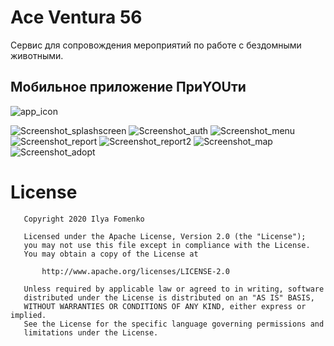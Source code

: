 # Ace Ventura 56
Сервис для сопровождения мероприятий по работе с бездомными животными.


## Мобильное приложение ПриYOUти

![app_icon](https://user-images.githubusercontent.com/1766863/84504554-92418380-acd5-11ea-91e1-4ca0b8a3a60d.png)


![Screenshot_splashscreen](https://user-images.githubusercontent.com/1766863/84521557-a0e86480-acee-11ea-9b38-6c331f493a1d.jpg)
![Screenshot_auth](https://user-images.githubusercontent.com/1766863/84565382-2c5f0580-ad82-11ea-96d7-dc3be4213792.jpg)
![Screenshot_menu](https://user-images.githubusercontent.com/1766863/84580253-ad53e680-adee-11ea-9627-e7948c5a6fa3.jpg)
![Screenshot_report](https://user-images.githubusercontent.com/1766863/84580264-bf358980-adee-11ea-86d7-fb03b36c0732.jpg)
![Screenshot_report2](https://user-images.githubusercontent.com/1766863/84580271-cceb0f00-adee-11ea-9361-702f3d6be26b.jpg)
![Screenshot_map](https://user-images.githubusercontent.com/1766863/84572467-9ba11d80-adb3-11ea-9883-8e35be461c69.jpg)
![Screenshot_adopt](https://user-images.githubusercontent.com/1766863/84580275-d5434a00-adee-11ea-9aab-06cbd48196e2.jpg)

License
======

```
   Copyright 2020 Ilya Fomenko

   Licensed under the Apache License, Version 2.0 (the "License");
   you may not use this file except in compliance with the License.
   You may obtain a copy of the License at

       http://www.apache.org/licenses/LICENSE-2.0

   Unless required by applicable law or agreed to in writing, software
   distributed under the License is distributed on an "AS IS" BASIS,
   WITHOUT WARRANTIES OR CONDITIONS OF ANY KIND, either express or implied.
   See the License for the specific language governing permissions and
   limitations under the License.
```
